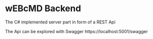 # wEBcMD Backend

The C# implemented server part in form of a REST Api

The Api can be explored with Swagger https://localhost:5001/swagger
